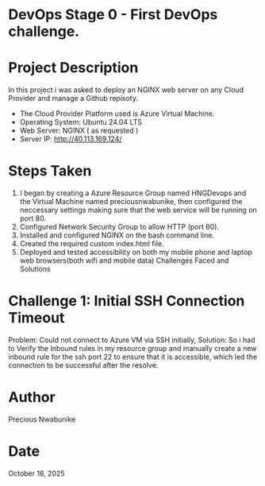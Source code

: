 # DevOps Stage 0 - First DevOps challenge.

# Project Description
In this project i was asked to  deploy an NGINX web server on any Cloud Provider and manage a Github repisoty. 
- The Cloud Provider Platform used is Azure Virtual Machine.
- Operating System: Ubuntu 24.04 LTS
- Web Server: NGINX ( as requested )
- Server IP: http://40.113.169.124/

# Steps Taken
1. I began by creating a Azure Resource Group named HNGDevops and the Virtual Machine named preciousnwabunike, then configured the neccessary settings making sure that the web service will be running on port 80.
2. Configured Network Security Group to allow HTTP (port 80).
3. Installed and configured NGINX on the bash command line.
4. Created the required custom index.html file.
5. Deployed and tested accessibility on both my mobile phone and laptop web browsers(both wifi and mobile data)
Challenges Faced and Solutions

# Challenge 1: Initial SSH Connection Timeout
Problem: Could not connect to Azure VM via SSH initially,
Solution: So i had to Verify the Inbound rules in my resource group and manually create a new inbound rule for the ssh port 22 to ensure that it is accessible, which led the connection to be successful after the resolve.

# Author
Precious Nwabunike 

# Date
October 16, 2025
